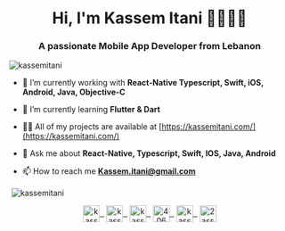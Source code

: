 <h1 align="center">Hi, I'm Kassem Itani 👋👨🏻‍💻</h1>
<h3 align="center">A passionate Mobile App Developer from Lebanon</h3>

<p align="left"> <img src="https://komarev.com/ghpvc/?username=kassemitani" alt="kassemitani" /> </p>

- 🔭 I’m currently working with **React-Native Typescript, Swift, iOS, Android, Java, Objective-C**

- 🌱 I’m currently learning **Flutter & Dart**

- 👨‍💻 All of my projects are available at [https://kassemitani.com/](https://kassemitani.com/)

- 💬 Ask me about **React-Native, Typescript, Swift, IOS, Java, Android**

- 📫 How to reach me **Kassem.itani@gmail.com**



<p>&nbsp;<img align="center" src="https://github-readme-stats.vercel.app/api?username=kassemitani&show_icons=true" alt="kassemitani" /></p>

<p align="center">
<a href="https://dev.to/kassemitani" target="blank"><img align="center" src="https://cdn.jsdelivr.net/npm/simple-icons@3.0.1/icons/dev-dot-to.svg" alt="kassemitani" height="30" width="30" />&nbsp;&nbsp;</a>
<a href="https://twitter.com/kassemitani" target="blank"><img align="center" src="https://cdn.jsdelivr.net/npm/simple-icons@3.0.1/icons/twitter.svg" alt="kassemitani" height="30" width="30" />&nbsp;&nbsp;</a>
<a href="https://linkedin.com/in/kassemitani" target="blank"><img align="center" src="https://cdn.jsdelivr.net/npm/simple-icons@3.0.1/icons/linkedin.svg" alt="kassemitani" height="30" width="30" />&nbsp;&nbsp;</a>
<a href="https://stackoverflow.com/users/4066068" target="blank"><img align="center" src="https://cdn.jsdelivr.net/npm/simple-icons@3.0.1/icons/stackoverflow.svg" alt="4066068" height="30" width="30" />&nbsp;&nbsp;</a>
<a href="https://fb.com/kassemitani" target="blank"><img align="center" src="https://cdn.jsdelivr.net/npm/simple-icons@3.0.1/icons/facebook.svg" alt="kassemitani" height="30" width="30" />&nbsp;&nbsp;</a>
<a href="https://instagram.com/2assem" target="blank"><img align="center" src="https://cdn.jsdelivr.net/npm/simple-icons@3.0.1/icons/instagram.svg" alt="2assem" height="30" width="30" /></a>
</p>

<!--
**kassemitani/kassemitani** is a ✨ _special_ ✨ repository because its `README.md` (this file) appears on your GitHub profile.

Here are some ideas to get you started:

- 🔭 I’m currently working on ...
- 🌱 I’m currently learning ...
- 👯 I’m looking to collaborate on ...
- 🤔 I’m looking for help with ...
- 💬 Ask me about ...
- 📫 How to reach me: ...
- 😄 Pronouns: ...
- ⚡ Fun fact: ...
-->
